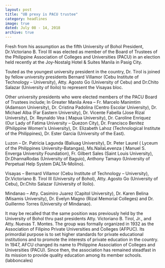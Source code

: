 ```yaml
---
layout: post
title: "UB prexy is PACU trustee"
category: headlines
image: true
dated: July 08 - 14, 2018
archive: true
---
```


Fresh from his assumption as the fifth University of Bohol President, Dr.Victoriano B. Tirol III was elected as member of the Board of Trustees of the Philippine Association of Colleges and Universities (PACU) in an election held recently at the Joy-Nostalg Hotel & Suites Manila in Pasig City.

Touted as the youngest university president in the country, Dr. Tirol is joined by fellow university presidents Bernard Villamor (Cebu Institute of Technology – University), Atty. Agosto Go (University of Cebu) and Dr.Chito Salazar (University of Iloilo) to represent the Visayas bloc.

Other university presidents who were elected members of the PACU Board of Trustees include; In Greater Manila Area – Fr. Marcelo Manimtim (Adamson University), Dr. Cristina Padolina (Centro Escolar University), Dr. Michael Alba (Far Eastern University), Dr. Vicente Fabella (Jose Rizal University), Dr. Reynaldo Vea ( Mapua University), Dr. Caroline Enriquez (Our Lady of Fatima University – Quezon City), Dr. Francisco Benitez (Philippine Women's University), Dr. Elizabeth Lahoz (Technological Institute of the Philippines), Dr. Ester Garcia (University of the East).

Luzon – Dr. Patricia Lagunda (Baliuag University), Dr. Peter Laurel ( Lyceum of the Philippines University-Batangas), Ms.NailaLevenza ( Manuel S. Enverga University Foundation), Fr. Gilbert Sales (Saint Louis University), Dr.DhannaRodas (University of Baguio), Anthony Tamayo (University of Perpetual Help System DALTA-Molino).

Visayas – Bernard Villamor (Cebu Institute of Technology – University), Dr.Victoriano B. Tirol III (University of Bohol), Atty. Agosto Go (University of Cebu), Dr.Chito Salazar (University of Iloilo).

Mindanao – Atty. Casimiro Juarez (Capitol University), Dr. Karen Belina (Misamis University), Dr. Evelyn Magno (Rizal Memorial Colleges) and Dr. Guillermo Torres (University of Mindanao).

It may be recalled that the same position was previously held by the University of Bohol thru past presidents Atty. Victoriano B. Tirol, Jr., and Atty. Nuevas T. Montes.
The group was formally organized in 1932 as the Association of Filipino Private Universities and Colleges (AFPUC). Its primordial purpose is to set higher standards for private educational institutions and to promote the interests of private education in the country. In 1947, AFCU changed its name to Philippine Association of Colleges and Universities (PACU). Since then, the association has remained steadfast in its mission to provide quality education among its member schools. (labboncales)